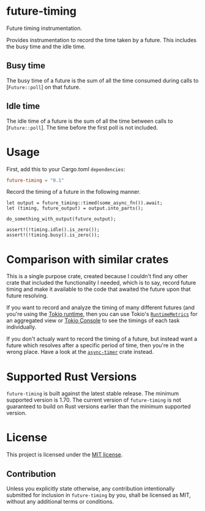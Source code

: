 # future-timing

Future timing instrumentation.

Provides instrumentation to record the time taken by a future. This includes the busy time and
the idle time.

## Busy time

The busy time of a future is the sum of all the time consumed during calls to [`Future::poll`]
on that future.

## Idle time

The idle time of a future is the sum of all the time between calls to [`Future::poll`]. The
time before the first poll is not included.

# Usage

First, add this to your Cargo.toml `dependencies`:

```toml
future-timing = "0.1"
```

Record the timing of a future in the following manner.

```
let output = future_timing::timed(some_async_fn()).await;
let (timing, future_output) = output.into_parts();

do_something_with_output(future_output);

assert!(!timing.idle().is_zero());
assert!(!timing.busy().is_zero());
```

# Comparison with similar crates

This is a single purpose crate, created because I couldn't find any other crate that included
the functionality I needed, which is to say, record future timing and make it available to the
code that awaited the future upon that future resolving.

If you want to record and analyze the timing of many different futures (and you're using the
[Tokio runtime], then you can use Tokio's [`RuntimeMetrics`] for an aggregated view or [Tokio
Console] to see the timings of each task individually.

If you don't actualy want to record the timing of a future, but instead want a future which
resolves after a specific period of time, then you're in the wrong place. Have a look at the
[`async-timer`] crate instead.

# Supported Rust Versions

`future-timing` is built against the latest stable release. The minimum supported version is
1.70. The current version of `future-timing` is not guaranteed to build on Rust versions earlier
than the minimum supported version.

# License

This project is licensed under the [MIT license].

## Contribution

Unless you explicitly state otherwise, any contribution intentionally submitted for inclusion
in `future-timing` by you, shall be licensed as MIT, without any additional terms or conditions.

[`async-timer`]: https://docs.rs/async-timer/latest/async_timer/
['Future::poll`]: https://doc.rust-lang.org/std/future/trait.Future.html#tymethod.poll
[`RuntimeMetrics`]: https://docs.rs/tokio/latest/tokio/runtime/struct.RuntimeMetrics.html
[Tokio Console]: https://docs.rs/tokio-console/latest/tokio_console/
[Tokio runtime]: https://docs.rs/tokio/latest/tokio/
[MIT license]: https://github.com/hds/future-timing/blob/main/LICENSE
